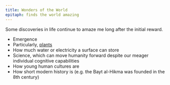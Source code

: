 ```yaml
---
title: Wonders of the World
epitaph: finds the world amazing
---
```


Some discoveries in life continue to amaze me long after the initial reward.

- Emergence
- Particularly, [plants](/2011/03/06/seeds-of-assembly.html)
- How much water or electricity a surface can store
- Science, which can move humanity forward despite our meager individual cognitive capabilities
- How young human cultures are
- How short modern history is (e.g. the Bayt al-Hikma was founded in the 8th century)
